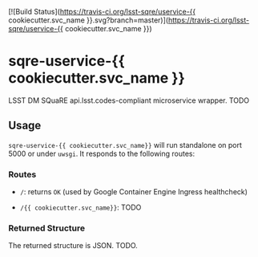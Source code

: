 [![Build Status](https://travis-ci.org/lsst-sqre/uservice-{{ cookiecutter.svc_name }}.svg?branch=master)](https://travis-ci.org/lsst-sqre/uservice-{{ cookiecutter.svc_name }})

# sqre-uservice-{{ cookiecutter.svc_name }}

LSST DM SQuaRE api.lsst.codes-compliant microservice wrapper.  TODO

## Usage

`sqre-uservice-{{ cookiecutter.svc_name}}` will run standalone on port
5000 or under `uwsgi`.  It responds to the following routes:

### Routes

* `/`: returns `OK` (used by Google Container Engine Ingress healthcheck)

* `/{{ cookiecutter.svc_name}}`: TODO

### Returned Structure

The returned structure is JSON.  TODO.
